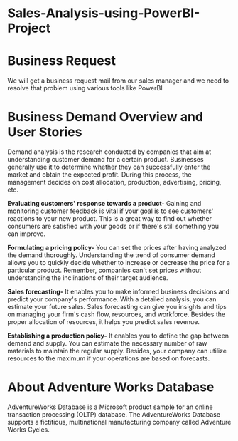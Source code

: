 # Sales-Analysis-using-PowerBI-Project
# Business Request
We will get a business request mail from our sales manager and we need to resolve that problem using various tools like PowerBI

# Business Demand Overview and User Stories
Demand analysis is the research conducted by companies that aim at understanding customer demand for a certain product. Businesses generally use it to determine whether they can successfully enter the market and obtain the expected profit. During this process, the management decides on cost allocation, production, advertising, pricing, etc.

**Evaluating customers' response towards a product-**
Gaining and monitoring customer feedback is vital if your goal is to see customers' reactions to your new product. This is a great way to find out whether consumers are satisfied with your goods or if there's still something you can improve.

**Formulating a pricing policy-**
You can set the prices after having analyzed the demand thoroughly. Understanding the trend of consumer demand allows you to quickly decide whether to increase or decrease the price for a particular product. Remember, companies can't set prices without understanding the inclinations of their target audience.

**Sales forecasting-**
It enables you to make informed business decisions and predict your company's performance. With a detailed analysis, you can estimate your future sales. Sales forecasting can give you insights and tips on managing your firm's cash flow, resources, and workforce. Besides the proper allocation of resources, it helps you predict sales revenue.

**Establishing a production policy-** 
It enables you to define the gap between demand and supply. You can estimate the necessary number of raw materials to maintain the regular supply. Besides, your company can utilize resources to the maximum if your operations are based on forecasts.

# About Adventure Works Database
AdventureWorks Database is a Microsoft product sample for an online transaction processing (OLTP) database. The AdventureWorks Database supports a fictitious, multinational manufacturing company called Adventure Works Cycles.
